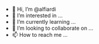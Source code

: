 - 👋 Hi, I’m @alfiardi
- 👀 I’m interested in ...
- 🌱 I’m currently learning ...
- 💞️ I’m looking to collaborate on ...
- 📫 How to reach me ...

<!---
alfiardi/alfiardi is a ✨ special ✨ repository because its `README.md` (this file) appears on your GitHub profile.
You can click the Preview link to take a look at your changes.
--->
